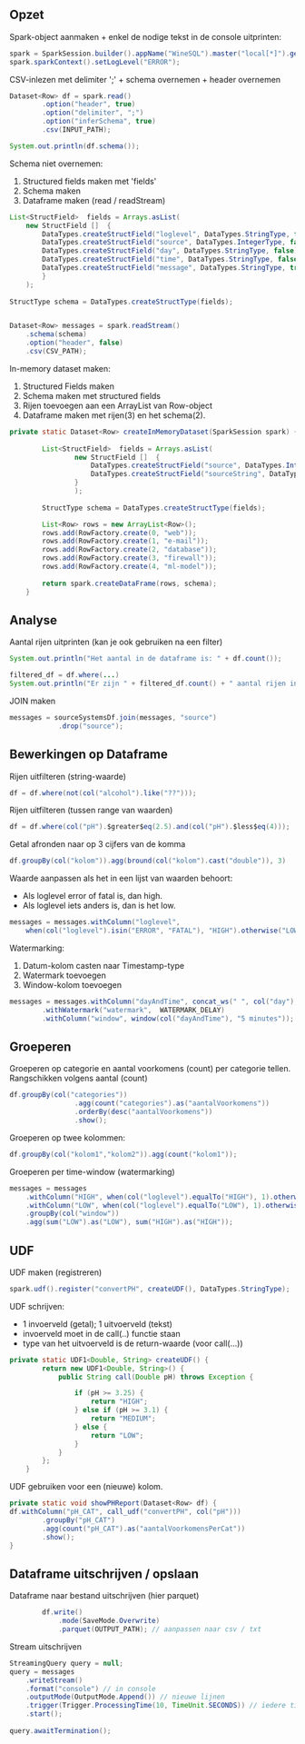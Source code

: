 ## Opzet

Spark-object aanmaken + enkel de nodige tekst in de console uitprinten:

```java
spark = SparkSession.builder().appName("WineSQL").master("local[*]").getOrCreate();
spark.sparkContext().setLogLevel("ERROR"); 
```

CSV-inlezen met delimiter ';' + schema overnemen + header overnemen

```java
Dataset<Row> df = spark.read()
		.option("header", true)
		.option("delimiter", ";")
		.option("inferSchema", true)
		.csv(INPUT_PATH);

System.out.println(df.schema());
```

Schema niet overnemen:
1. Structured fields maken met 'fields'
2. Schema maken
3. Dataframe maken (read / readStream)

```java
List<StructField>  fields = Arrays.asList(
	new StructField []  {
		DataTypes.createStructField("loglevel", DataTypes.StringType, false),
		DataTypes.createStructField("source", DataTypes.IntegerType, false),
		DataTypes.createStructField("day", DataTypes.StringType, false),
		DataTypes.createStructField("time", DataTypes.StringType, false),
		DataTypes.createStructField("message", DataTypes.StringType, true)					
		}
	); 	
		
StructType schema = DataTypes.createStructType(fields);


Dataset<Row> messages = spark.readStream()
	.schema(schema)
	.option("header", false)
	.csv(CSV_PATH);
```

In-memory dataset maken:
1. Structured Fields maken
2. Schema maken met structured fields
3. Rijen toevoegen aan een ArrayList van Row-object
4. Dataframe maken met rijen(3) en het schema(2).

```java
private static Dataset<Row> createInMemoryDataset(SparkSession spark) {
		
		List<StructField>  fields = Arrays.asList(
				new StructField []  {
					DataTypes.createStructField("source", DataTypes.IntegerType, false),
					DataTypes.createStructField("sourceString", DataTypes.StringType, false),
				}
				); 
		
		StructType schema = DataTypes.createStructType(fields);

		List<Row> rows = new ArrayList<Row>();
		rows.add(RowFactory.create(0, "web"));
		rows.add(RowFactory.create(1, "e-mail"));
		rows.add(RowFactory.create(2, "database"));
		rows.add(RowFactory.create(3, "firewall"));
		rows.add(RowFactory.create(4, "ml-model"));
		
		return spark.createDataFrame(rows, schema);
	}
```


## Analyse

Aantal rijen uitprinten (kan je ook gebruiken na een filter)

```java
System.out.println("Het aantal in de dataframe is: " + df.count());

filtered_df = df.where(...)
System.out.println("Er zijn " + filtered_df.count() + " aantal rijen in de gefilterde dataset");
```

JOIN maken

```java
messages = sourceSystemsDf.join(messages, "source")
			.drop("source");
```



## Bewerkingen op Dataframe

Rijen uitfilteren (string-waarde)

```java
df = df.where(not(col("alcohol").like("??")));
```

Rijen uitfilteren (tussen range van waarden)

```java
df = df.where(col("pH").$greater$eq(2.5).and(col("pH").$less$eq(4)));
```

Getal afronden naar op 3 cijfers van de komma

```java
df.groupBy(col("kolom")).agg(bround(col("kolom").cast("double")), 3)
```

Waarde aanpassen als het in een lijst van waarden behoort:
* Als loglevel error of fatal is, dan high.
* Als loglevel iets anders is, dan is het low.

```java
messages = messages.withColumn("loglevel", 
	when(col("loglevel").isin("ERROR", "FATAL"), "HIGH").otherwise("LOW"));
```

Watermarking:
1. Datum-kolom casten naar Timestamp-type
2. Watermark toevoegen
3. Window-kolom toevoegen

```java
messages = messages.withColumn("dayAndTime", concat_ws(" ", col("day"), col("time")).cast("TimeStamp"))
		.withWatermark("watermark",  WATERMARK_DELAY)
		.withColumn("window", window(col("dayAndTime"), "5 minutes"));
```

## Groeperen

Groeperen op categorie en aantal voorkomens (count) per categorie tellen.
Rangschikken volgens aantal (count)

```java
df.groupBy(col("categories"))
                .agg(count("categories").as("aantalVoorkomens"))
				.orderBy(desc("aantalVoorkomens"))
				.show();
```

Groeperen op twee kolommen:

```java
df.groupBy(col("kolom1","kolom2")).agg(count("kolom1"));
```

Groeperen per time-window (watermarking)

```java
messages = messages
	.withColumn("HIGH", when(col("loglevel").equalTo("HIGH"), 1).otherwise(0))
	.withColumn("LOW", when(col("loglevel").equalTo("LOW"), 1).otherwise(0))
	.groupBy(col("window"))
	.agg(sum("LOW").as("LOW"), sum("HIGH").as("HIGH"));
```

## UDF

UDF maken (registreren)

```java
spark.udf().register("convertPH", createUDF(), DataTypes.StringType);		
```

UDF schrijven:
- 1 invoerveld (getal); 1 uitvoerveld (tekst)
- invoerveld moet in de call(..) functie staan
- type van het uitvoerveld is de return-waarde (voor call(...))

```java
private static UDF1<Double, String> createUDF() {
		return new UDF1<Double, String>() {
			public String call(Double pH) throws Exception {

				if (pH >= 3.25) {
					return "HIGH";
				} else if (pH >= 3.1) {
					return "MEDIUM";
				} else {
					return "LOW";
				}
			}
		};
	}
```

UDF gebruiken voor een (nieuwe) kolom.

```java
private static void showPHReport(Dataset<Row> df) {
df.withColumn("pH_CAT", call_udf("convertPH", col("pH")))
		.groupBy("pH_CAT")
		.agg(count("pH_CAT").as("aantalVoorkomensPerCat"))
		.show();
}
```

## Dataframe uitschrijven / opslaan

Dataframe naar bestand uitschrijven (hier parquet)

```java
		df.write()
			.mode(SaveMode.Overwrite)
			.parquet(OUTPUT_PATH); // aanpassen naar csv / txt 
```

Stream uitschrijven

```java
StreamingQuery query = null;
query = messages
	.writeStream()
	.format("console") // in console
	.outputMode(OutputMode.Append()) // nieuwe lijnen
	.trigger(Trigger.ProcessingTime(10, TimeUnit.SECONDS)) // iedere tien seconden
	.start();
		
query.awaitTermination();
```


